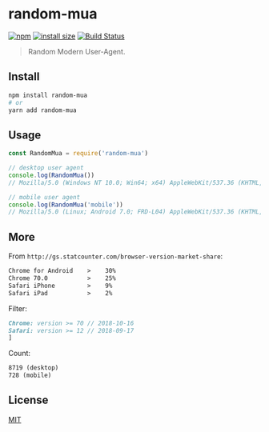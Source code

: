 # random-mua

[![npm](https://badgen.net/npm/v/random-mua)](https://www.npmjs.com/package/random-mua)
[![install size](https://badgen.net/packagephobia/install/random-mua)](https://packagephobia.now.sh/result?p=random-mua)
[![Build Status](https://travis-ci.org/yahtnif/random-mua.svg?branch=master)](https://travis-ci.org/yahtnif/random-mua)

> Random Modern User-Agent.


## Install

```sh
npm install random-mua
# or
yarn add random-mua
```


## Usage

```js
const RandomMua = require('random-mua')

// desktop user agent
console.log(RandomMua())
// Mozilla/5.0 (Windows NT 10.0; Win64; x64) AppleWebKit/537.36 (KHTML, like Gecko) Chrome/70.0.3538.110 Safari/537.36

// mobile user agent
console.log(RandomMua('mobile'))
// Mozilla/5.0 (Linux; Android 7.0; FRD-L04) AppleWebKit/537.36 (KHTML, like Gecko) Chrome/70.0.3538.110 Mobile Safari/537.36
```


## More

From `http://gs.statcounter.com/browser-version-market-share`:

```markdown
Chrome for Android    >    30%
Chrome 70.0           >    25%
Safari iPhone         >    9%
Safari iPad           >    2%
```

Filter:

```markdown
Chrome: version >= 70 // 2018-10-16
Safari: version >= 12 // 2018-09-17
]
```

Count:

```markdown
8719 (desktop)
728 (mobile)
```


## License

[MIT](http://opensource.org/licenses/MIT)
